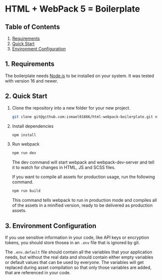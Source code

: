 # HTML + WebPack 5 = Boilerplate

## Table of Contents

1. [Requirements](#1-requirements)
2. [Quick Start](#2-quick-start)
3. [Environment Configuration](#3-environment-configuration)

## 1. Requirements

The boilerplate needs [Node.js](https://nodejs.org/en/) to be installed on your system.
It was tested with version 16 and newer.

## 2. Quick Start

1. Clone the repository into a new folder for your new project.

   ```bash
   git clone git@github.com:ismael01866/html-webpack-boilerplate.git new-project
   ```

2. Install dependencies

   ```bash
   npm install
   ```

5. Run webpack

   ```bash
   npm run dev
   ```

   The dev command will start webpack and webpack-dev-server and tell it to watch for changes in HTML, JS and SCSS files.

   If you want to compile all assets for production usage, run the following command.

   ```bash
   npm run build
   ```

   This command tells webpack to run in production mode and compiles all of the assets in a minified version, ready to be delivered as production assets.

## 3. Environment Configuration

If you use sensitive information in your code, like API keys or encryption tokens, you should store thosea
in an `.env` file that is ignored by git.

The `.env.default` file should contain all the variables that your application needs, but without the real data and
should contain either empty variables or default values that can be used by everyone. The variables will get replaced
during asset compilation so that only those variables are added, that are referenced in your code.
